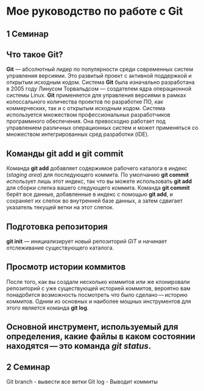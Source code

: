 # Мое руководство по работе с Git
## 1 Семинар
## Что такое Git?
**Git** — абсолютный лидер по популярности среди современных систем управления версиями. Это развитый проект с активной поддержкой и открытым исходным кодом. Система **Git** была изначально разработана в 2005 году Линусом Торвальдсом — создателем ядра операционной системы Linux. **Git** применяется для управления версиями в рамках колоссального количества проектов по разработке ПО, как коммерческих, так и с открытым исходным кодом. Система используется множеством профессиональных разработчиков программного обеспечения. Она превосходно работает под управлением различных операционных систем и может применяться со множеством интегрированных сред разработки (IDE).
## Команды **git add** и **git commit**
Команда **git add** добавляет содержимое рабочего каталога в индекс (*staging area*) для последующего коммита. По умолчанию **git commit** использует лишь этот индекс, так что вы можете использовать **git add** для сборки слепка вашего следующего коммита.
Команда **git commit** берёт все данные, добавленные в индекс с помощью **git add**, и сохраняет их слепок во внутренней базе данных, а затем сдвигает указатель текущей ветки на этот слепок.
## Подготовка репозитория
**git init** — инициализирует новый репозиторий *GIT* и начинает отслеживание существующего каталога.
## Просмотр истории коммитов
После того, как вы создали несколько коммитов или же клонировали репозиторий с уже существующей историей коммитов, вероятно вам понадобится возможность посмотреть что было сделано — историю коммитов. Одним из основных и наиболее мощных инструментов для этого является команда **git log**.
## Основной инструмент, используемый для определения, какие файлы в каком состоянии находятся — это команда *git status*. 
## 2 Семинар
Git branch - вывести все ветки
Git log - Выводит коммиты